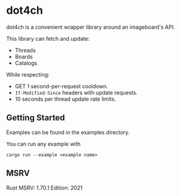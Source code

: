 # dot4ch

dot4ch is a convenient wrapper library around an imageboard's API.

This library can fetch and update:

- Threads
- Boards
- Catalogs

While respecting:

- GET 1 second-per-request cooldown.
- `If-Modified-Since` headers with update requests.
- 10 seconds per thread update rate limits.

## Getting Started

Examples can be found in the examples directory.

You can run any example with

```text
cargo run --example <example name>
```

## MSRV

Rust MSRV: 1.70.1
Edition: 2021
